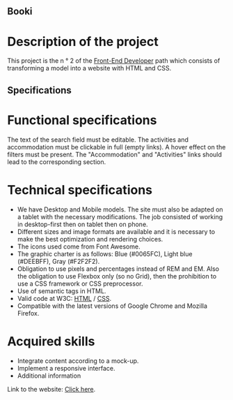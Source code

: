 ## Booki

# Description of the project

This project is the n ° 2 of the [Front-End Developer](https://openclassrooms.com/fr/paths/516-developpeur-dapplication-javascript-react) path which consists of transforming a model into a website with HTML and CSS.

## Specifications

# Functional specifications

The text of the search field must be editable.
The activities and accommodation must be clickable in full (empty links).
A hover effect on the filters must be present.
The "Accommodation" and "Activities" links should lead to the corresponding section.

# Technical specifications

- We have Desktop and Mobile models. The site must also be adapted on a tablet with the necessary modifications. The job consisted of working in desktop-first then on tablet then on phone.
- Different sizes and image formats are available and it is necessary to make the best optimization and rendering choices.
- The icons used come from Font Awesome.
- The graphic charter is as follows: Blue (#0065FC), Light blue (#DEEBFF), Gray (#F2F2F2).
- Obligation to use pixels and percentages instead of REM and EM. Also the obligation to use Flexbox only (so no Grid), then the prohibition to use a CSS framework or CSS preprocessor.
- Use of semantic tags in HTML.
- Valid code at W3C: [HTML](https://validator.w3.org/nu/) / [CSS](https://jigsaw.w3.org/css-validator/).
- Compatible with the latest versions of Google Chrome and Mozilla Firefox.

# Acquired skills

- Integrate content according to a mock-up.
- Implement a responsive interface.
- Additional information

Link to the website: [Click here]().

